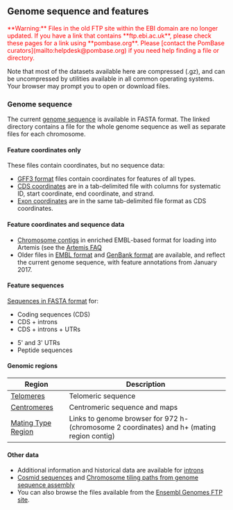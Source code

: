 ## Genome sequence and features

<div style="color: red">
**Warning:** Files in the old FTP site within the EBI domain are no
  longer updated. If you have a link that contains **ftp.ebi.ac.uk**,
  please check these pages for a link using
  **pombase.org**. Please [contact the PomBase
  curators](mailto:helpdesk@pombase.org) if you need help finding a
  file or directory.
</div>

Note that most of the datasets available here are compressed (.gz), and
can be uncompressed by utilities available in all common operating
systems. Your browser may prompt you to open or download files.

### Genome sequence

The current [genome sequence](https://www.pombase.org/data/genome_sequence_and_features/genome_sequence/)
is available in FASTA format. The linked directory contains a file for
the whole genome sequence as well as separate files for each
chromosome.

#### Feature coordinates only

These files contain coordinates, but no sequence data:

-   [GFF3 format](https://www.pombase.org/data/genome_sequence_and_features/gff3/)
    files contain coordinates for features of all types.
-   [CDS coordinates](https://www.pombase.org/data/genome_sequence_and_features/CDS_Coordinates/) are in a tab-delimited file with columns for systematic ID, start coordinate, end coordinate, and strand.
-   [Exon coordinates](https://www.pombase.org/data/genome_sequence_and_features/Exon_Coordinates/) are in the same tab-delimited file format as CDS coordinates.

#### Feature coordinates and sequence data

-   [Chromosome contigs](https://www.pombase.org/data/genome_sequence_and_features/artemis_files/)
    in enriched EMBL-based format for loading into
    Artemis (see the [Artemis FAQ](/faq/there-equivalent-artemis-java-applet-pombase) 
-   Older files in [EMBL format](https://www.pombase.org/data/genome_sequence_and_features/OLD/20170906/embl/)
    and [GenBank format](https://www.pombase.org/data/genome_sequence_and_features/OLD/20170906/genbank/)
    are available, and reflect the current genome sequence, with feature annotations from January 2017.

<!-- put this between the two existing lines above:
-   [Manually curated LTRs]() in GFF3 format
-->

#### Feature sequences

[Sequences in FASTA format](https://www.pombase.org/data/genome_sequence_and_features/feature_sequences/) for:

-   Coding sequences (CDS)
-   CDS + introns
-   CDS + introns + UTRs
<!-- -   Introns -->
-   5' and 3' UTRs
-   Peptide sequences
<!-- -   Non-coding RNA genes -->

#### Genomic regions

Region|Description
------|-----------
[Telomeres](status/telomeres)|Telomeric sequence
[Centromeres](status/centromeres)|Centromeric sequence and maps
[Mating Type Region](status/mating-type-region)|Links to genome browser for 972 h- (chromosome 2 coordinates) and h+ (mating region contig)

#### Other data

-   Additional information and historical data are available for [introns](downloads/intron-data)
-   [Cosmid sequences](https://www.pombase.org/data/archive/Cosmid_sequences/) and [Chromosome tiling paths from genome sequence assembly](https://www.pombase.org/data/archive/Cosmid_assembly_data/)
-   You can also browse the files available from the [Ensembl Genomes FTP
site](ftp://ftp.ensemblgenomes.org/pub/current/fungi/).
